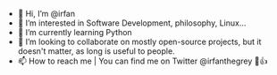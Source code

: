 - 👋 Hi, I’m @irfan
- 👀 I’m interested in Software Development, philosophy, Linux...
- 🌱 I’m currently learning Python
- 💞️ I’m looking to collaborate on mostly open-source projects, but it doesn't matter, as long is useful to people.
- 📫 How to reach me | You can find me on Twitter @irfanthegrey 👋👍

<!---
irfankurtagic/irfankurtagic is a ✨ special ✨ repository because its `README.md` (this file) appears on your GitHub profile.
You can click the Preview link to take a look at your changes.
--->
